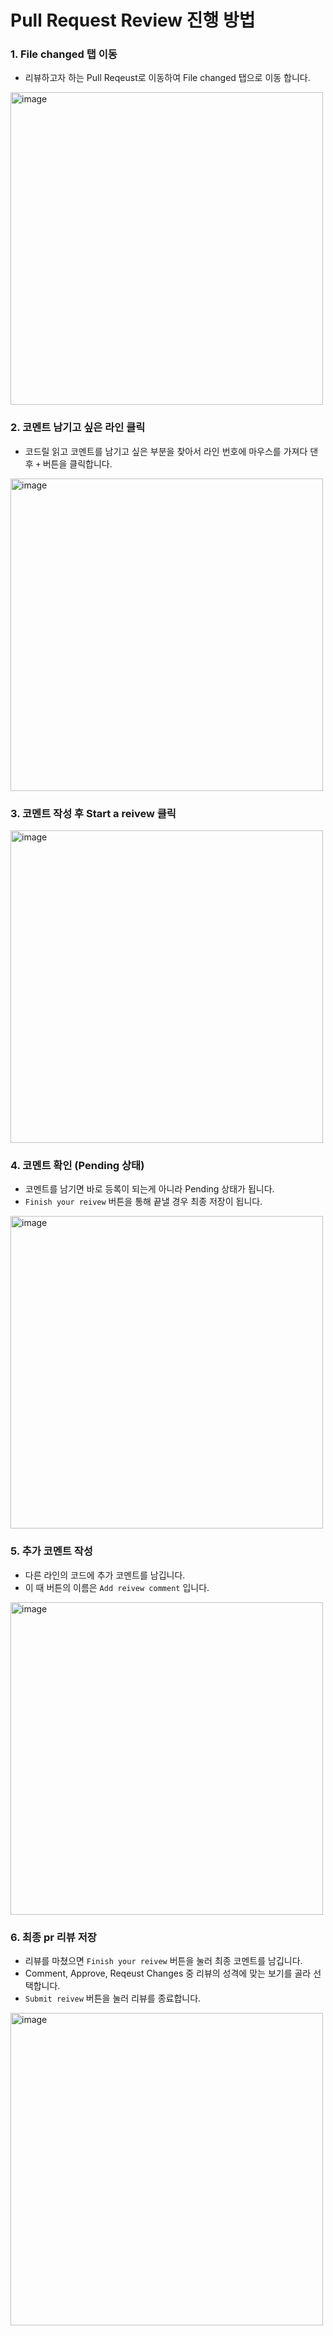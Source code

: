 # Pull Request Review 진행 방법

### 1. File changed 탭 이동 
- 리뷰하고자 하는 Pull Reqeust로 이동하여 File changed 탭으로 이동 합니다.
<img width="500" alt="image" src="https://user-images.githubusercontent.com/46308949/197687317-9a24f9fa-d98f-4996-bc4a-d4ac76cc205e.png">

### 2. 코멘트 남기고 싶은 라인 클릭
- 코드릴 읽고 코멘트를 남기고 싶은 부분을 찾아서 라인 번호에 마우스를 가져다 댄 후 `+` 버튼을 클릭합니다.
<img width="500" alt="image" src="https://user-images.githubusercontent.com/46308949/197687316-d3f5f8af-4ac5-4b01-bcc0-b209b08675fc.png">

### 3. 코멘트 작성 후 Start a reivew 클릭
<img width="500" alt="image" src="https://user-images.githubusercontent.com/46308949/197687314-9fb9c3ac-9f40-4a46-8485-815ba2bede09.png">

### 4. 코멘트 확인 (Pending 상태)
- 코멘트를 남기면 바로 등록이 되는게 아니라 Pending 상태가 됩니다.
- `Finish your reivew` 버튼을 통해 끝낼 경우 최종 저장이 됩니다.
<img width="500" alt="image" src="https://user-images.githubusercontent.com/46308949/197687311-56a1b3eb-c803-433f-8c31-3a8582e092f9.png">

### 5. 추가 코멘트 작성
- 다른 라인의 코드에 추가 코멘트를 남깁니다.
- 이 때 버튼의 이름은 `Add reivew comment` 입니다.
<img width="500" alt="image" src="https://user-images.githubusercontent.com/46308949/197687309-677401c9-9a30-4f7d-add1-d24654a00115.png">

### 6. 최종 pr 리뷰 저장
- 리뷰를 마쳤으면 `Finish your reivew` 버튼을 눌러 최종 코멘트를 남깁니다.
- Comment, Approve, Reqeust Changes 중 리뷰의 성격에 맞는 보기를 골라 선택합니다.
- `Submit reivew` 버튼을 눌러 리뷰를 종료합니다.
<img width="500" alt="image" src="https://user-images.githubusercontent.com/46308949/197687305-ca3b50a2-25c1-4b44-99fa-e97eb7e97818.png">
